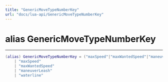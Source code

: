 ```yaml
---
title: "GenericMoveTypeNumberKey"
url: "docs/lua-api/GenericMoveTypeNumberKey"
---
```

# alias GenericMoveTypeNumberKey
---



```lua
(alias) GenericMoveTypeNumberKey = ("maxSpeed"|"maxWantedSpeed"|"maneuverLeash"|"waterline")
    | "maxSpeed"
    | "maxWantedSpeed"
    | "maneuverLeash"
    | "waterline"

```




